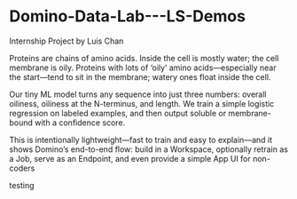 # Domino-Data-Lab---LS-Demos
Internship Project by Luis Chan


Proteins are chains of amino acids. Inside the cell is mostly water; the cell membrane is oily. Proteins with lots of ‘oily’ amino acids—especially near the start—tend to sit in the membrane; watery ones float inside the cell.

Our tiny ML model turns any sequence into just three numbers: overall oiliness, oiliness at the N-terminus, and length. We train a simple logistic regression on labeled examples, and then output soluble or membrane-bound with a confidence score.

This is intentionally lightweight—fast to train and easy to explain—and it shows Domino’s end-to-end flow: build in a Workspace, optionally retrain as a Job, serve as an Endpoint, and even provide a simple App UI for non-coders

testing
